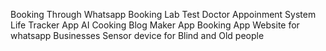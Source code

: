 Booking Through Whatsapp
Booking Lab Test
Doctor Appoinment System
Life Tracker App
AI Cooking Blog Maker App
Booking App
Website for whatsapp Businesses
Sensor device for Blind and Old people